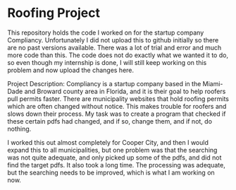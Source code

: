 # Roofing Project

This repository holds the code I worked on for the startup company Compliancy. Unfortunately I did not upload this to github initially so there are no past versions available. There was a lot of trial and error and much more code than this. The code does not do exactly what we wanted it to do, so even though my internship is done, I will still keep working on this problem and now upload the changes here.

Project Description: Compliancy is a startup company based in the Miami-Dade and Broward county area in Florida, and it is their goal to help roofers pull permits faster. There are municipality websites that hold roofing permits which are often changed without notice. This makes trouble for roofers and slows down their process. My task was to create a program that checked if these certain pdfs had changed, and if so, change them, and if not, do nothing.

I worked this out almost completely for Cooper City, and then I would expand this to all municipalities, but one problem was that the searching was not quite adequate, and only picked up some of the pdfs, and did not find the target pdfs. It also took a long time. The processing was adequate, but the searching needs to be improved, which is what I am working on now.
